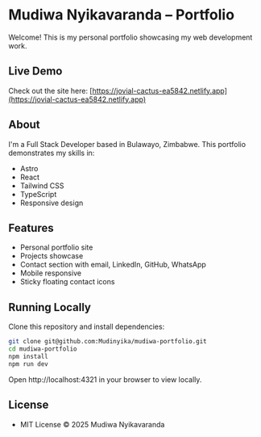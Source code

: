 # Mudiwa Nyikavaranda – Portfolio

Welcome! This is my personal portfolio showcasing my web development work.

## Live Demo
Check out the site here: [https://jovial-cactus-ea5842.netlify.app](https://jovial-cactus-ea5842.netlify.app)

## About
I'm a Full Stack Developer based in Bulawayo, Zimbabwe. This portfolio demonstrates my skills in:

- Astro
- React
- Tailwind CSS
- TypeScript
- Responsive design

## Features
- Personal portfolio site
- Projects showcase
- Contact section with email, LinkedIn, GitHub, WhatsApp
- Mobile responsive
- Sticky floating contact icons

## Running Locally
Clone this repository and install dependencies:

```bash
git clone git@github.com:Mudinyika/mudiwa-portfolio.git
cd mudiwa-portfolio
npm install
npm run dev
```


Open http://localhost:4321 in your browser to view locally.

## License

- MIT License © 2025 Mudiwa Nyikavaranda